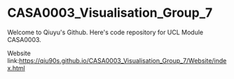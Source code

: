 # CASA0003_Visualisation_Group_7
Welcome to Qiuyu's Github. Here's code repository for UCL Module CASA0003.

Website link:https://qiu90s.github.io/CASA0003_Visualisation_Group_7/Website/index.html
